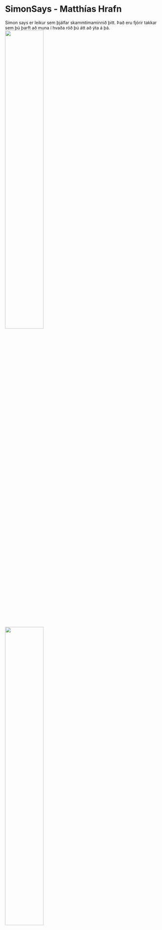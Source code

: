 # SimonSays - Matthías Hrafn
Simon says er leikur sem þjálfar skammtímaminnið þitt. Það eru fjórir takkar sem þú þarft að muna í hvaða röð þú átt að ýta á þá.
<img src="https://user-images.githubusercontent.com/129166867/230742602-27acbcbf-a673-451b-b76f-8873455cec20.jpg" width="50%" height="50%">
<img src="https://user-images.githubusercontent.com/129166867/230742634-11d0dbbe-91d3-4714-8c4c-75622e23241e.jpg" width="50%" height="50%">
<img src="https://user-images.githubusercontent.com/129166867/230742639-c5bcc3e6-0d07-4d33-8daf-37fdc0e09df7.jpg" width="50%" height="50%">
<img src="https://user-images.githubusercontent.com/129166867/230742641-4b0afbfd-3a79-4dcb-b152-35f7c233f2ea.jpg" width="50%" height="50%">
<img src="https://user-images.githubusercontent.com/129166867/230742644-8afc662e-368e-4b90-9435-e7cbaafd2e09.jpg" width="50%" height="50%">
<img src="https://user-images.githubusercontent.com/129166867/230742645-59b9edc4-fdd1-4262-a4af-aa0ead723e8b.jpg" width="50%" height="50%">
# Myndband
[<img src="https://user-images.githubusercontent.com/129166867/230742768-36397794-8c84-49b4-afb8-9136aff76e7c.jpg" width="50%">](https://www.youtube.com/watch?v=hILH0eap8xk)

